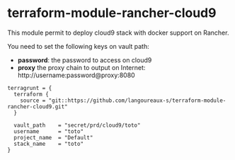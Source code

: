 # terraform-module-rancher-cloud9

This module permit to deploy cloud9 stack with docker support on Rancher.

You need to set the following keys on vault path:
- **password**: the password to access on cloud9
- **proxy** the proxy chain to output on Internet: http://username:password@proxy:8080

```
terragrunt = {
  terraform {
    source = "git::https://github.com/langoureaux-s/terraform-module-rancher-cloud9.git"
  }
  
  vault_path    = "secret/prd/cloud9/toto"
  username      = "toto"
  project_name  = "Default"
  stack_name    = "toto"
}
```